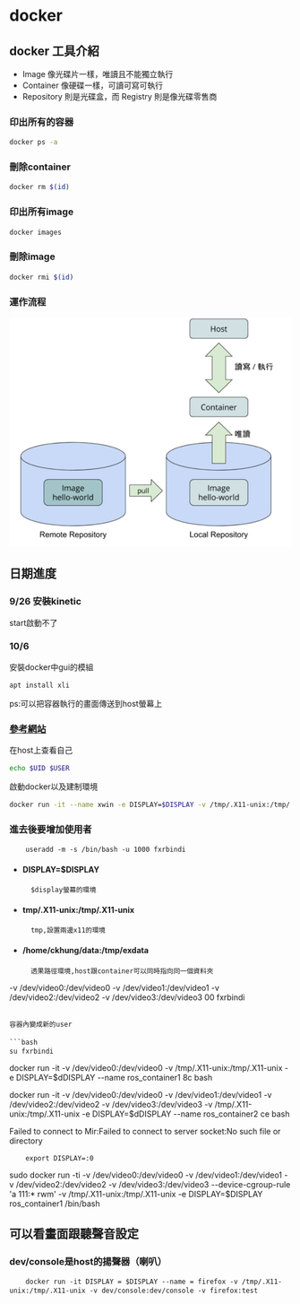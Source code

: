 # docker

## docker 工具介紹
- Image 像光碟片一樣，唯讀且不能獨立執行
- Container 像硬碟一樣，可讀可寫可執行
- Repository 則是光碟盒，而 Registry 則是像光碟零售商

### 印出所有的容器

``` bash 
docker ps -a
```
### 刪除container

``` bash 
docker rm $(id)
```

### 印出所有image

``` bash 
docker images
```
### 刪除image

``` bash 
docker rmi $(id)
```
### 運作流程

![](img/a1.png)


## 日期進度

### 9/26 安裝kinetic 

start啟動不了

### 10/6
安裝docker中gui的模組


```bash
apt install xli 
```

ps:可以把容器執行的畫面傳送到host螢幕上

### [參考網站](https://newtoypia.blogspot.com/2018/07/docker-gui.html)

在host上查看自己
```bash
echo $UID $USER
```

啟動docker以及建制環境

```bash
docker run -it --name xwin -e DISPLAY=$DISPLAY -v /tmp/.X11-unix:/tmp/.X11-unix -v /home/ckhung/data:/tmp/exdata ubuntu:18.04 bash
```

### 進去後要增加使用者
        useradd -m -s /bin/bash -u 1000 fxrbindi
- #### DISPLAY=$DISPLAY

        $display螢幕的環境

- #### tmp/.X11-unix:/tmp/.X11-unix

        tmp,設置兩邊x11的環境

- #### /home/ckhung/data:/tmp/exdata

        透果路徑環境,host跟container可以同時指向同一個資料夾
-v /dev/video0:/dev/video0
-v /dev/video1:/dev/video1
-v /dev/video2:/dev/video2
-v /dev/video3:/dev/video3
00 fxrbindi
```

容器內變成新的user

```bash
su fxrbindi
```





docker run -it -v /dev/video0:/dev/video0 -v /tmp/.X11-unix:/tmp/.X11-unix -e DISPLAY=$dDISPLAY --name ros_container1 8c bash


docker run -it -v /dev/video0:/dev/video0 -v /dev/video1:/dev/video1 -v /dev/video2:/dev/video2 -v /dev/video3:/dev/video3 -v /tmp/.X11-unix:/tmp/.X11-unix -e DISPLAY=$dDISPLAY --name ros_container2 ce bash

Failed to connect to Mir:Failed to connect to server socket:No such file or directory

        export DISPLAY=:0 


sudo docker run -ti -v /dev/video0:/dev/video0 -v /dev/video1:/dev/video1 -v /dev/video2:/dev/video2 -v /dev/video3:/dev/video3 --device-cgroup-rule 'a 111:* rwm' -v /tmp/.X11-unix:/tmp/.X11-unix -e DISPLAY=$DISPLAY ros_container1 /bin/bash
## 可以看畫面跟聽聲音設定
### dev/console是host的揚聲器（喇叭）
        docker run -it DISPLAY = $DISPLAY --name = firefox -v /tmp/.X11-unix:/tmp/.X11-unix -v dev/console:dev/console -v firefox:test

